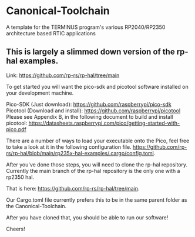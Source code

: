 # Canonical-Toolchain
A template for the TERMINUS program's various RP2040/RP2350 architecture based RTIC applications


## This is largely a slimmed down version of the rp-hal examples.
Link: https://github.com/rp-rs/rp-hal/tree/main


To get started you will want the pico-sdk and picotool software installed on your development machine.

Pico-SDK (Just download): https://github.com/raspberrypi/pico-sdk \
Picotool (Download and install): https://github.com/raspberrypi/picotool \
Please see Appendix B, in the following document to build and install picotool: https://datasheets.raspberrypi.com/pico/getting-started-with-pico.pdf

There are a number of ways to load your executable onto the Pico, feel free to take a look at it in the following configuration file. 
https://github.com/rp-rs/rp-hal/blob/main/rp235x-hal-examples/.cargo/config.toml.

After you've done those steps, you will need to clone the rp-hal repository. Currently the main branch of the rp-hal repository is the only one with a rp2350 hal. 

That is here: https://github.com/rp-rs/rp-hal/tree/main.

Our Cargo.toml file currently prefers this to be in the same parent folder as the Canonical-Toolchain.

After you have cloned that, you should be able to run our software!

Cheers!
